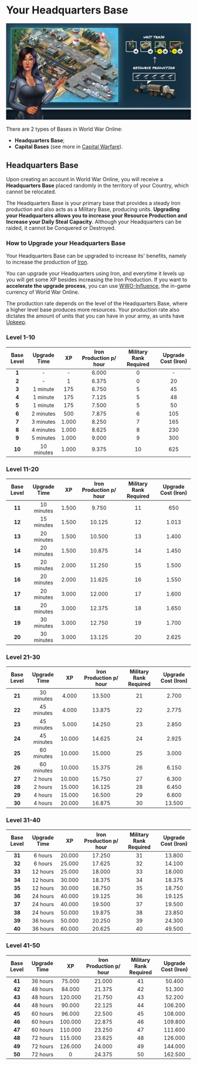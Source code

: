 # Your Headquarters Base

![What is the HQ base?](../assets/images/beginner_headquarters.webp "Your Headquarters Base")

There are 2 types of Bases in World War Online:

-   **Headquarters Base**;
-   **Capital Bases** (see more in [Capital Warfare](capital-warfare.md)).

## Headquarters Base

Upon creating an account in World War Online, you will receive a **Headquarters Base** placed
randomly in the territory of your Country, which cannot be relocated.

The Headquarters Base is your primary base that provides a steady Iron production and also acts as a
Military Base, producing units. **Upgrading your Headquarters allows you to increase your Resource
Production and Increase your Daily Steal Capacity**. Although your Headquarters can be raided, it
cannot be Conquered or Destroyed.

### How to Upgrade your Headquarters Base

Your Headquarters Base can be upgraded to increase its' benefits, namely to increase the production
of [Iron](resources.md).

You can upgrade your Headquarters using Iron, and everytime it levels up you will get some XP
besides increasing the Iron Production. If you want to **accelerate the upgrade process**, you can
use [WWO-Influence](resources.md), the in-game currency of World War Online.

The production rate depends on the level of the Headquarters Base, where a higher level base
produces more resources. Your production rate also dictates the amount of units that you can have in
your army, as units have [Upkeep](unit-stats.md).

### Level 1-10

| Base Level | Upgrade Time |  XP   | Iron Production p/ hour | Military Rank Required | Upgrade Cost (Iron) |
| :--------: | :----------: | :---: | :---------------------: | :--------------------: | :-----------------: |
|   **1**    |      -       |   -   |          6.000          |           0            |          -          |
|   **2**    |      -       |   1   |          6.375          |           0            |         20          |
|   **3**    |   1 minute   |  175  |          6.750          |           5            |         45          |
|   **4**    |   1 minute   |  175  |          7.125          |           5            |         48          |
|   **5**    |   1 minute   |  175  |          7.500          |           5            |         50          |
|   **6**    |  2 minutes   |  500  |          7.875          |           6            |         105         |
|   **7**    |  3 minutes   | 1.000 |          8.250          |           7            |         165         |
|   **8**    |  4 minutes   | 1.000 |          8.625          |           8            |         230         |
|   **9**    |  5 minutes   | 1.000 |          9.000          |           9            |         300         |
|   **10**   |  10 minutes  | 1.000 |          9.375          |           10           |         625         |

### Level 11-20

| Base Level | Upgrade Time |  XP   | Iron Production p/ hour | Military Rank Required | Upgrade Cost (Iron) |
| :--------: | :----------: | :---: | :---------------------: | :--------------------: | :-----------------: |
|   **11**   |  10 minutes  | 1.500 |          9.750          |           11           |         650         |
|   **12**   |  15 minutes  | 1.500 |         10.125          |           12           |        1.013        |
|   **13**   |  20 minutes  | 1.500 |         10.500          |           13           |        1.400        |
|   **14**   |  20 minutes  | 1.500 |         10.875          |           14           |        1.450        |
|   **15**   |  20 minutes  | 2.000 |         11.250          |           15           |        1.500        |
|   **16**   |  20 minutes  | 2.000 |         11.625          |           16           |        1.550        |
|   **17**   |  20 minutes  | 3.000 |         12.000          |           17           |        1.600        |
|   **18**   |  20 minutes  | 3.000 |         12.375          |           18           |        1.650        |
|   **19**   |  30 minutes  | 3.000 |         12.750          |           19           |        1.700        |
|   **20**   |  30 minutes  | 3.000 |         13.125          |           20           |        2.625        |

### Level 21-30

| Base Level | Upgrade Time |   XP   | Iron Production p/ hour | Military Rank Required | Upgrade Cost (Iron) |
| :--------: | :----------: | :----: | :---------------------: | :--------------------: | :-----------------: |
|   **21**   |  30 minutes  | 4.000  |         13.500          |           21           |        2.700        |
|   **22**   |  45 minutes  | 4.000  |         13.875          |           22           |        2.775        |
|   **23**   |  45 minutes  | 5.000  |         14.250          |           23           |        2.850        |
|   **24**   |  45 minutes  | 10.000 |         14.625          |           24           |        2.925        |
|   **25**   |  60 minutes  | 10.000 |         15.000          |           25           |        3.000        |
|   **26**   |  60 minutes  | 10.000 |         15.375          |           26           |        6.150        |
|   **27**   |   2 hours    | 10.000 |         15.750          |           27           |        6.300        |
|   **28**   |   2 hours    | 15.000 |         16.125          |           28           |        6.450        |
|   **29**   |   4 hours    | 15.000 |         16.500          |           29           |        6.600        |
|   **30**   |   4 hours    | 20.000 |         16.875          |           30           |       13.500        |

### Level 31-40

| Base Level | Upgrade Time |   XP   | Iron Production p/ hour | Military Rank Required | Upgrade Cost (Iron) |
| :--------: | :----------: | :----: | :---------------------: | :--------------------: | :-----------------: |
|   **31**   |   6 hours    | 20.000 |         17.250          |           31           |       13.800        |
|   **32**   |   6 hours    | 25.000 |         17.625          |           32           |       14.100        |
|   **33**   |   12 hours   | 25.000 |         18.000          |           33           |       18.000        |
|   **34**   |   12 hours   | 30.000 |         18.375          |           34           |       18.375        |
|   **35**   |   12 hours   | 30.000 |         18.750          |           35           |       18.750        |
|   **36**   |   24 hours   | 40.000 |         19.125          |           36           |       19.125        |
|   **37**   |   24 hours   | 40.000 |         19.500          |           37           |       19.500        |
|   **38**   |   24 hours   | 50.000 |         19.875          |           38           |       23.850        |
|   **39**   |   36 hours   | 50.000 |         20.250          |           39           |       24.300        |
|   **40**   |   36 hours   | 60.000 |         20.625          |           40           |       49.500        |

### Level 41-50

| Base Level | Upgrade Time |   XP    | Iron Production p/ hour | Military Rank Required | Upgrade Cost (Iron) |
| :--------: | :----------: | :-----: | :---------------------: | :--------------------: | :-----------------: |
|   **41**   |   36 hours   | 75.000  |         21.000          |           41           |       50.400        |
|   **42**   |   48 hours   | 84.000  |         21.375          |           42           |       51.300        |
|   **43**   |   48 hours   | 120.000 |         21.750          |           43           |       52.200        |
|   **44**   |   48 hours   | 90.000  |         22.125          |           44           |       106.200       |
|   **45**   |   60 hours   | 96.000  |         22.500          |           45           |       108.000       |
|   **46**   |   60 hours   | 100.000 |         22.875          |           46           |       109.800       |
|   **47**   |   60 hours   | 110.000 |         23.250          |           47           |       111.600       |
|   **48**   |   72 hours   | 115.000 |         23.625          |           48           |       126.000       |
|   **49**   |   72 hours   | 126.000 |         24.000          |           49           |       144.000       |
|   **50**   |   72 hours   |    0    |         24.375          |           50           |       162.500       |
